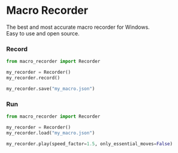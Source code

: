 # Macro Recorder

The best and most accurate macro recorder for Windows.\
Easy to use and open source.

### Record
```python
from macro_recorder import Recorder

my_recorder = Recorder()
my_recorder.record()

my_recorder.save("my_macro.json")
```

### Run
```python
from macro_recorder import Recorder

my_recorder = Recorder()
my_recorder.load("my_macro.json")

my_recorder.play(speed_factor=1.5, only_essential_moves=False)
```